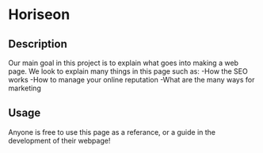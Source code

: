 # Horiseon

## Description
Our main goal in this project is to explain what goes into making a web page. 
We look to explain many things in this page such as:
  -How the SEO works
  -How to manage your online reputation
  -What are the many ways for marketing

## Usage
Anyone is free to use this page as a referance, or a guide in the development of their webpage!